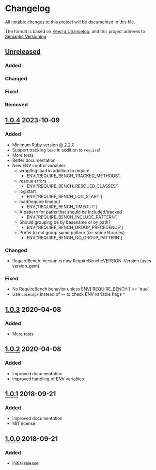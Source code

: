# Changelog
All notable changes to this project will be documented in this file.

The format is based on [Keep a Changelog](https://keepachangelog.com/en/1.0.0/),
and this project adheres to [Semantic Versioning](https://semver.org/spec/v2.0.0.html).

## [Unreleased]
### Added
### Changed
### Fixed
### Removed

## [1.0.4] 2023-10-09
### Added
- Minimum Ruby version @ 2.2.0
- Support tracking `load` in addition to `require`!
- More tests
- Better documentation
- New ENV control variables
  - wrap/log load in addition to require
    - ENV['REQUIRE_BENCH_TRACKED_METHODS']
  - rescue errors
    - ENV['REQUIRE_BENCH_RESCUED_CLASSES']
  - log start
    - ENV['REQUIRE_BENCH_LOG_START']
  - load/require timeout
    - ENV['REQUIRE_BENCH_TIMEOUT']
  - A pattern for paths that should be included/tracked
    - ENV['REQUIRE_BENCH_INCLUDE_PATTERN']
  - Should grouping be by basename or by path?
    - ENV['REQUIRE_BENCH_GROUP_PRECEDENCE']
  - Prefer to not group some pattern (i.e. some libraries)
    - ENV['REQUIRE_BENCH_NO_GROUP_PATTERN']
### Changed
- RequireBench::Version is now RequireBench::VERSION::Version (uses version_gem)
### Fixed
- No RequireBench behavior unless ENV['REQUIRE_BENCH'] == 'true'
- Use `casecmp?` instead of `==` to check ENV variable flags ^

## [1.0.3] 2020-04-08
### Added
- More tests

## [1.0.2] 2020-04-08
### Added
- Improved documentation
- Improved handling of ENV variables

## [1.0.1] 2018-09-21
### Added
- Improved documentation
- MIT license

## [1.0.0] 2018-09-21
### Added
- Initial release

[Unreleased]: https://gitlab.com/pboling/require_bench/-/compare/v1.0.4...HEAD
[1.0.4]: https://gitlab.com/pboling/require_bench/-/compare/v1.0.3...v1.0.4
[1.0.3]: https://gitlab.com/pboling/require_bench/-/compare/v1.0.2...v1.0.3
[1.0.2]: https://gitlab.com/pboling/require_bench/-/compare/v1.0.1...v1.0.2
[1.0.1]: https://gitlab.com/pboling/require_bench/-/compare/v1.0.0...v1.0.1
[1.0.0]: https://gitlab.com/pboling/require_bench/-/compare/67e03119ddb8be7b04ae7fd12da62d0ea5b6fb74...v1.0.0
